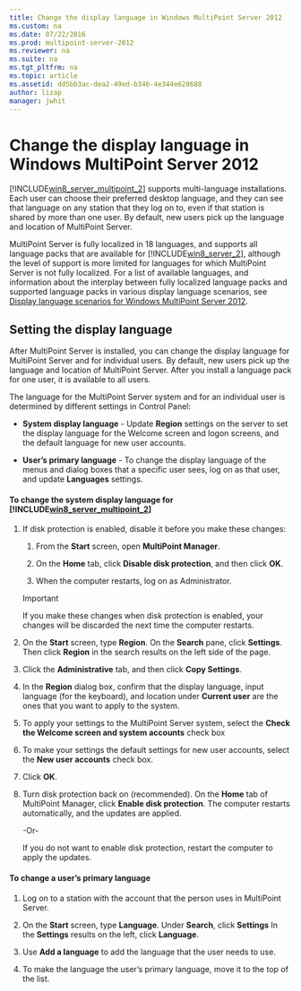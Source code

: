 ```yaml
---
title: Change the display language in Windows MultiPoint Server 2012
ms.custom: na
ms.date: 07/22/2016
ms.prod: multipoint-server-2012
ms.reviewer: na
ms.suite: na
ms.tgt_pltfrm: na
ms.topic: article
ms.assetid: dd5bb3ac-dea2-49ed-b346-4e344e628688
author: lizap
manager: jwhit
---
```

# Change the display language in Windows MultiPoint Server 2012
[!INCLUDE[win8_server_multipoint_2](../../../compute/remote-desktop-services/multipoint-1/includes/win8_server_multipoint_2_md.md)] supports multi\-language installations. Each user can choose their preferred desktop language, and they can see that language on any station that they log on to, even if that station is shared by more than one user. By default, new users pick up the language and location of MultiPoint Server.  
  
MultiPoint Server is fully localized in 18 languages, and supports all language packs that are available for [!INCLUDE[win8_server_2](../../../compute/remote-desktop-services/multipoint-1/includes/win8_server_2_md.md)], although the level of support is more limited for languages for which MultiPoint Server is not fully localized. For a list of available languages, and information about the interplay between fully localized language packs and supported language packs in various display language scenarios, see [Display language scenarios for Windows MultiPoint Server 2012](../../../compute/remote-desktop-services/multipoint-1/Display-language-scenarios-for-Windows-MultiPoint-Server-2012.md).  
  
## Setting the display language  
After MultiPoint Server is installed, you can change the display language for MultiPoint Server and for individual users. By default, new users pick up the language and location of MultiPoint Server. After you install a language pack for one user, it is available to all users.  
  
The language for the MultiPoint Server system and for an individual user is determined by different settings in Control Panel:  
  
-   **System display language** \- Update **Region** settings on the server to set the display language for the Welcome screen and logon screens, and the default language for new user accounts.  
  
-   **User’s primary language** \- To change the display language of the menus and dialog boxes that a specific user sees, log on as that user, and update **Languages** settings.  
  
#### To change the system display language for [!INCLUDE[win8_server_multipoint_2](../../../compute/remote-desktop-services/multipoint-1/includes/win8_server_multipoint_2_md.md)]  
  
1.  If disk protection is enabled, disable it before you make these changes:  
  
    1.  From the **Start** screen, open **MultiPoint Manager**.  
  
    2.  On the **Home** tab, click **Disable disk protection**, and then click **OK**.  
  
    3.  When the computer restarts, log on as Administrator.  
  
    > [!IMPORTANT]  
    > If you make these changes when disk protection is enabled, your changes will be discarded the next time the computer restarts.  
  
2.  On the **Start** screen, type **Region**. On the **Search** pane, click **Settings**. Then click **Region** in the search results on the left side of the page.  
  
3.  Click the **Administrative** tab, and then click **Copy Settings**.  
  
4.  In the **Region** dialog box, confirm that the display language, input language \(for the keyboard\), and location under **Current user** are the ones that you want to apply to the system.  
  
5.  To apply your settings to the MultiPoint Server system, select the **Check the Welcome screen and system accounts** check box  
  
6.  To make your settings the default settings for new user accounts, select the **New user accounts** check box.  
  
7.  Click **OK**.  
  
8.  Turn disk protection back on \(recommended\). On the **Home** tab of MultiPoint Manager, click **Enable disk protection**. The computer restarts automatically, and the updates are applied.  
  
    \-Or\-  
  
    If you do not want to enable disk protection, restart the computer to apply the updates.  
  
#### To change a user’s primary language  
  
1.  Log on to a station with the account that the person uses in MultiPoint Server.  
  
2.  On the **Start** screen, type **Language**. Under **Search**, click **Settings** In the **Settings** results on the left, click **Language**.  
  
3.  Use **Add a language** to add the language that the user needs to use.  
  
4.  To make the language the user’s primary language, move it to the top of the list.  
  
